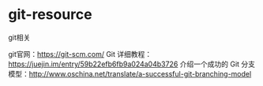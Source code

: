 # git-resource
git相关

git官网：https://git-scm.com/
Git 详细教程：https://juejin.im/entry/59b22efb6fb9a024a04b3726 
介绍一个成功的 Git 分支模型：http://www.oschina.net/translate/a-successful-git-branching-model
